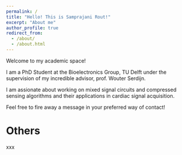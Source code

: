```yaml
---
permalink: /
title: "Hello! This is Samprajani Rout!"
excerpt: "About me"
author_profile: true
redirect_from: 
  - /about/
  - /about.html
---
```


Welcome to my academic space!

I am a PhD Student at the Bioelectronics Group, TU Delft under the supervision of my incredible advisor, prof. Wouter Serdijn.

I am assionate about working on mixed signal circuits and compressed sensing algorithms and their applications in cardiac signal acquisition.

Feel free to fire away a message in your preferred way of contact!

Others
======
xxx
